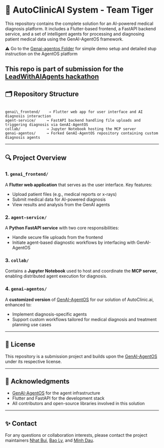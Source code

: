 # 🏥 AutoClinicAI System - Team Tiger

This repository contains the complete solution for an AI-powered medical diagnosis platform. It includes a Flutter-based frontend, a FastAPI backend service, and a set of intelligent agents for processing and diagnosing patient medical data using the GenAI-AgentOS framework.

⚠️ Go to the [Genai-agentos Folder](./genai-agentos/) for simple demo setup and detailed stup instruction on the AgentOS platform

This repo is part of submission for the [LeadWithAIAgents hackathon](https://genai.works/hackathon#judges)
---

## 🗂️ Repository Structure

```

genai\_frontend/    → Flutter web app for user interface and AI diagnosis interaction
agent-service/     → FastAPI backend handling file uploads and triggering diagnosis via GenAI-AgentOS
collab/            → Jupyter Notebook hosting the MCP server
genai-agentos/     → Forked GenAI-AgentOS repository containing custom diagnosis agents

````

---

## 🔍 Project Overview

### 1. `genai_frontend/`  
A **Flutter web application** that serves as the user interface. Key features:
- Upload patient files (e.g., medical reports or x-rays)
- Submit medical data for AI-powered diagnosis
- View results and analysis from the GenAI agents

### 2. `agent-service/`  
A **Python FastAPI service** with two core responsibilities:
- Handle secure file uploads from the frontend
- Initiate agent-based diagnostic workflows by interfacing with GenAI-AgentOS

### 3. `collab/`  
Contains a **Jupyter Notebook** used to host and coordinate the **MCP server**, enabling distributed agent execution for diagnosis.

### 4. `genai-agentos/`  
A **customized version** of [GenAI-AgentOS](https://github.com/genai-works-org/genai-agento) for our solution of AutoClinic.ai, enhanced to:
- Implement diagnosis-specific agents
- Support custom workflows tailored for medical diagnosis and treatment planning use cases

---

## 📄 License

This repository is a submission project and builds upon the [GenAI-AgentOS](https://github.com/genai-works-org/genai-agentos) under its respective license.

---

## 🙌 Acknowledgments

* [GenAI-AgentOS](https://github.com/genai-works-org/genai-agentos) for the agent infrastructure
* Flutter and FastAPI for the development stack
* All contributors and open-source libraries involved in this solution

---

## ✨ Contact

For any questions or collaboration interests, please contact the project maintainers [Nhat Bui](mailto:lyngocgiabao1958@gmail.com), [Bao Ly](mailto:nhat117@gmail.com), and [Minh Dau](dmailto::auhoangminh9@gmail.com). 

